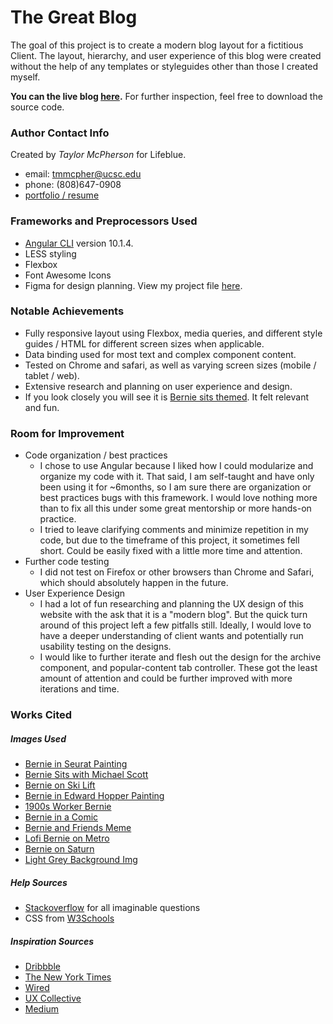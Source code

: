 # The Great Blog

The goal of this project is to create a modern blog layout for a fictitious Client.
The layout, hierarchy, and user experience of this blog were created without the help of any templates 
or styleguides other than those I created myself.

**You can the live blog [here](https://taylormcpherson.github.io/the-great-blog/).**
For further inspection, feel free to download the source code. 

### Author Contact Info
Created by *Taylor McPherson* for Lifeblue. 
- email: tmmcpher@ucsc.edu
- phone: (808)647-0908
- [portfolio / resume](https://taylormcpherson.github.io)

### Frameworks and Preprocessors Used
- [Angular CLI](https://github.com/angular/angular-cli) version 10.1.4.
- LESS styling
- Flexbox
- Font Awesome Icons
- Figma for design planning. View my project file [here](https://www.figma.com/file/4Z39m7AZGsGWd5J8iJPEZL/Lifeblue-Assessment?node-id=0%3A1).

### Notable Achievements
- Fully responsive layout using Flexbox, media queries, and different style guides / HTML for different screen sizes when applicable.
- Data binding used for most text and complex component content.
- Tested on Chrome and safari, as well as varying screen sizes (mobile / tablet / web). 
- Extensive research and planning on user experience and design.
- If you look closely you will see it is [Bernie sits themed](https://www.irishtimes.com/news/world/us/bernie-sanders-meme-encapsulates-paradox-of-hero-for-young-americans-1.4471178). It felt relevant and fun.

### Room for Improvement
- Code organization / best practices
    - I chose to use Angular because I liked how I could modularize and organize my code with it. That said, I am self-taught 
    and have only been using it for ~6months, so I am sure there are organization or best practices bugs with this framework. 
    I would love nothing more than to fix all this under some great mentorship or more hands-on practice.
    - I tried to leave clarifying comments and minimize repetition in my code, but due to the timeframe of this project,
     it sometimes fell short. Could be easily fixed with a little more time and attention.
- Further code testing
    - I did not test on Firefox or other browsers than Chrome and Safari, which should absolutely happen in the future. 
- User Experience Design
    - I had a lot of fun researching and planning the UX design of this website with the ask that it is a "modern blog". 
    But the quick turn around of this project left a few pitfalls still. Ideally, I would love to have a deeper understanding 
    of client wants and potentially run usability testing on the designs.
    - I would like to further iterate and flesh out the design for the archive component, and popular-content tab controller. 
    These got the least amount of attention and could be further improved with more iterations and time.
   

### Works Cited
##### Images Used
- [Bernie in Seurat Painting](https://pbs.twimg.com/media/EsQd6UCXYAMFxAi?format=jpg&name=900x900)
- [Bernie Sits with Michael Scott](https://pbs.twimg.com/media/EsRS1vBXYAMp28p?format=jpg&name=900x900)
- [Bernie on Ski Lift](https://pbs.twimg.com/media/EsOnqA5XcAIk3f-?format=jpg&name=small)
- [Bernie in Edward Hopper Painting](https://pbs.twimg.com/media/EsO5lbtWMAA99-B?format=jpg&name=medium)
- [1900s Worker Bernie](https://pbs.twimg.com/media/EsMzc3UWMAIt0Sp?format=jpg&name=medium)
- [Bernie in a Comic](https://pbs.twimg.com/media/EsQ4VB2WMAEb8rU?format=jpg&name=medium)
- [Bernie and Friends Meme](https://media.socastsrm.com/wordpress/wp-content/blogs.dir/690/files/2021/01/screenshot-2021-01-21-bernie-hashtag-on-instagram-photos-and-videos.png)
- [Lofi Bernie on Metro](https://i.ytimg.com/vi/emOXYuIkFT8/maxresdefault.jpg)
- [Bernie on Saturn](https://cdn.mos.cms.futurecdn.net/vfTtT6y3CE373NCAYWWeUK-1024-80.jpg.webp)
- [Light Grey Background Img](https://images.ttisi.com/wp-content/uploads/2018/09/18093158/background-light-grey.png)

##### Help Sources
- [Stackoverflow](https://stackoverflow.com/) for all imaginable questions
- CSS from [W3Schools](https://www.w3schools.com/)

##### Inspiration Sources
- [Dribbble](https://dribbble.com/)
- [The New York Times](https://www.nytimes.com/)
- [Wired](https://www.wired.com/)
- [UX Collective](https://uxdesign.cc/)
- [Medium](https://medium.com/)
 



